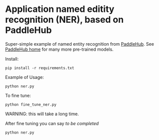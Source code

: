 # Application named editity recognition (NER), based on PaddleHub

Super-simple example of named entity recognition from <a
href="https://github.com/PaddlePaddle/PaddleHub/tree/release/v2.1/demo/sequence_labeling">PaddleHub</a>.
See <a href="https://www.paddlepaddle.org.cn/hublist">PaddleHub
home</a> for many more pre-trained models.


Install:
   ```shell
   pip install -r requirements.txt
```

Example of Usage:
   ```shell
   python ner.py
```

To fine tune:

   ```shell
   python fine_tune_ner.py
```

WARNING: this will take a long time.

After fine tuning you can say <i> to be completed </i>

   ```shell
   python ner.py
```

